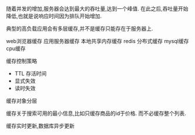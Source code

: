 随着并发的增加,服务器会达到最大的吞吐量,达到一个峰值.
在此之后,吞吐量开始降低,也就是说响应时间因为排队开始增加.

典型的高负载应用会有多层缓存,并不是缓存只能存在于服务器上.

web浏览器缓存
应用服务器缓存
本地共享内存缓存 redis
分布式缓存
mysql缓存
cpu缓存

缓存控制策略

 - TTL 存活时间
 - 显式失效
 - 读时失效
 
缓存对象分层

缓存关于搜索可用的最小信息,比如只缓存商品的id于价格.
而不必缓存整个列表.

缓存实时更新,数据库异步更新


